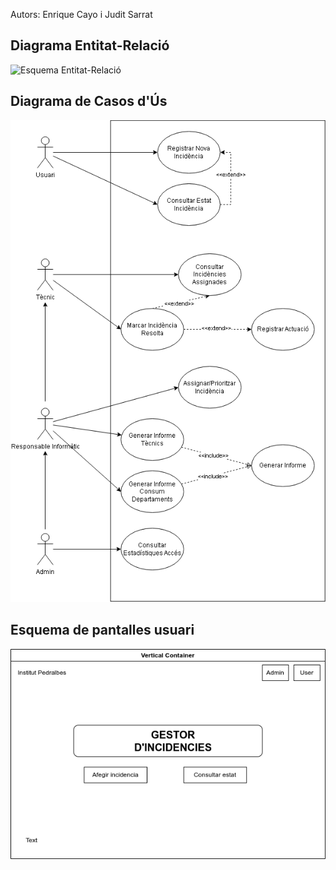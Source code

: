 Autors: Enrique Cayo i Judit Sarrat


## Diagrama Entitat-Relació

![Esquema Entitat-Relació](Diagrames/Entitat_Relació.jpg)

## Diagrama de Casos d'Ús

![Diagrama de Casos d'Ús](Diagrames/Diagrama_de_casos_d'us.png)

## Esquema de pantalles usuari
![Esquema de pantalles d'usuari](Diagrames/Esquema_pantalles_usuaris.png)
